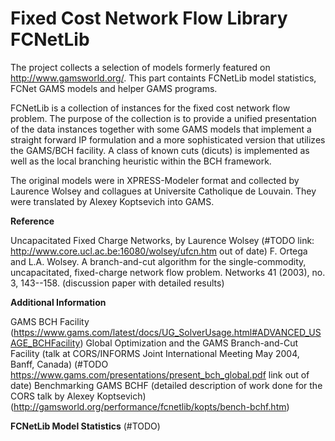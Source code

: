 # Fixed Cost Network Flow Library FCNetLib

The project collects a selection of models formerly featured on http://www.gamsworld.org/. This part containts FCNetLib model statistics, FCNet GAMS models and helper GAMS programs.

FCNetLib is a collection of instances for the fixed cost network flow problem. The purpose of the collection is to provide a unified presentation of the data instances together with some GAMS models that implement a straight forward IP formulation and a more sophisticated version that utilizes the GAMS/BCH facility. A class of known cuts (dicuts) is implemented as well as the local branching heuristic within the BCH framework.

The original models were in XPRESS-Modeler format and collected by Laurence Wolsey and collagues at Universite Catholique de Louvain. They were translated by Alexey Koptsevich into GAMS.

**Reference**

Uncapacitated Fixed Charge Networks, by Laurence Wolsey (#TODO link: http://www.core.ucl.ac.be:16080/wolsey/ufcn.htm out of date)
F. Ortega and L.A. Wolsey. A branch-and-cut algorithm for the single-commodity, uncapacitated, fixed-charge network flow problem. Networks 41 (2003), no. 3, 143--158. (discussion paper with detailed results)

**Additional Information**

GAMS BCH Facility (https://www.gams.com/latest/docs/UG_SolverUsage.html#ADVANCED_USAGE_BCHFacility)
Global Optimization and the GAMS Branch-and-Cut Facility (talk at CORS/INFORMS Joint International Meeting May 2004, Banff, Canada) (#TODO https://www.gams.com/presentations/present_bch_global.pdf link out of date)
Benchmarking GAMS BCHF (detailed description of work done for the CORS talk by Alexey Koptsevich) (http://gamsworld.org/performance/fcnetlib/kopts/bench-bchf.htm)

**FCNetLib Model Statistics** (#TODO)
